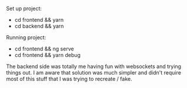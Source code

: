 Set up project:
  - cd frontend && yarn
  - cd backend && yarn

Running project:
  - cd frontend && ng serve 
  - cd frontend && yarn debug 


The backend side was totally me having fun with websockets and trying things out. 
I am aware that solution was much simpler and didn't require most of this stuff that I was trying to recreate / fake. 
